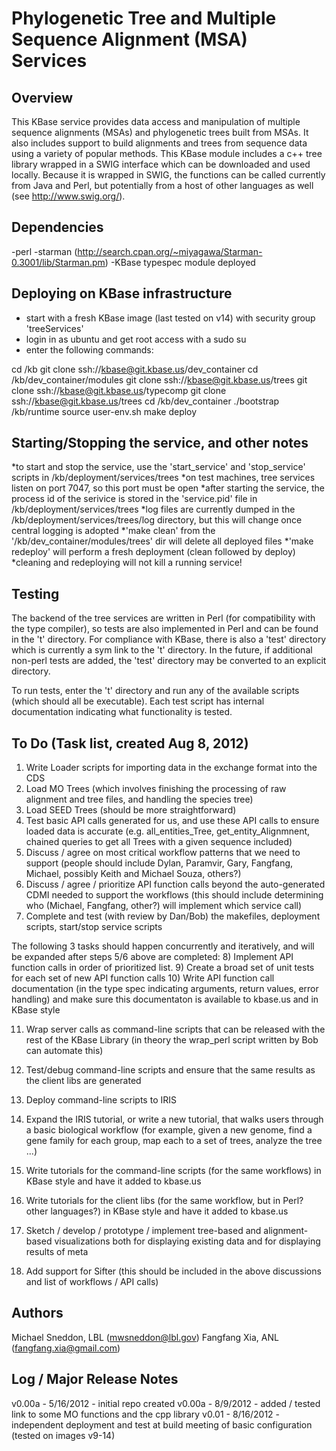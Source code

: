 
Phylogenetic Tree and Multiple Sequence Alignment (MSA) Services
=============================================

Overview
----------
This KBase service provides data access and manipulation of multiple sequence
alignments (MSAs) and phylogenetic trees built from MSAs.  It also includes support
to build alignments and trees from sequence data using a variety of popular methods.
This KBase module includes a c++ tree library wrapped in a SWIG interface which can
be downloaded and used locally.  Because it is wrapped in SWIG, the functions can be
called currently from Java and Perl, but potentially from a host of other languages
as well (see http://www.swig.org/).


Dependencies
----------
-perl
-starman (http://search.cpan.org/~miyagawa/Starman-0.3001/lib/Starman.pm)
-KBase typespec module deployed


Deploying on KBase infrastructure
----------
* start with a fresh KBase image (last tested on v14) with security group 'treeServices'
* login in as ubuntu and get root access with a sudo su
* enter the following commands:

cd /kb
git clone ssh://kbase@git.kbase.us/dev_container
cd /kb/dev_container/modules
git clone ssh://kbase@git.kbase.us/trees
git clone ssh://kbase@git.kbase.us/typecomp
git clone ssh://kbase@git.kbase.us/trees
cd /kb/dev_container
./bootstrap /kb/runtime
source user-env.sh
make deploy


Starting/Stopping the service, and other notes
---------------------------
*to start and stop the service, use the 'start_service' and 'stop_service' scripts in /kb/deployment/services/trees
*on test machines, tree services listen on port 7047, so this port must be open
*after starting the service, the process id of the serivice is stored in the 'service.pid' file in /kb/deployment/services/trees
*log files are currently dumped in the /kb/deployment/services/trees/log directory, but this will change once central logging is adopted
*'make clean' from the '/kb/dev_container/modules/trees' dir will delete all deployed files
*'make redeploy' will perform a fresh deployment (clean followed by deploy)
*cleaning and redeploying will not kill a running service!


Testing
----------
The backend of the tree services are written in Perl (for compatibility with the type compiler), so
tests are also implemented in Perl and can be found in the 't' directory.  For compliance with KBase,
there is also a 'test' directory which is currently a sym link to the 't' directory.  In the future,
if additional non-perl tests are added, the 'test' directory may be converted to an explicit directory.

To run tests, enter the 't' directory and run any of the available scripts (which should all be executable).
Each test script has internal documentation indicating what functionality is tested.


To Do (Task list, created Aug 8, 2012)
----------
1) Write Loader scripts for importing data in the exchange format into the CDS
2) Load MO Trees (which involves finishing the processing of raw alignment and tree files, and handling the species tree)
3) Load SEED Trees (should be more straightforward)
4) Test basic API calls generated for us, and use these API calls to ensure loaded data is accurate
    (e.g. all_entities_Tree, get_entity_Alignmnent, chained queries to get all Trees with a given sequence included)
5) Discuss / agree on most critical workflow patterns that we need to support
    (people should include Dylan, Paramvir, Gary, Fangfang, Michael, possibly Keith and Michael Souza, others?)
6) Discuss / agree / prioritize API function calls beyond the auto-generated CDMI needed to support the workflows
    (this should include determining who (Michael, Fangfang, other?) will implement which service call)
7) Complete and test (with review by Dan/Bob) the makefiles, deployment scripts, start/stop service scripts

The following 3 tasks should happen concurrently and iteratively, and will be expanded after steps 5/6 above are completed:
8) Implement API function calls in order of prioritized list.
9) Create a broad set of unit tests for each set of new API function calls
10) Write API function call documentation (in the type spec indicating arguments, return values, error handling) and make sure
    this documentaton is available to kbase.us and in KBase style

11) Wrap server calls as command-line scripts that can be released with the rest of the KBase Library
    (in theory the wrap_perl script written by Bob can automate this)
12) Test/debug command-line scripts and ensure that the same results as the client libs are generated
13) Deploy command-line scripts to IRIS

14) Expand the IRIS tutorial, or write a new tutorial, that walks users through a basic biological workflow
     (for example, given a new genome, find a gene family for each group, map each to a set of trees, analyze the tree ...)
15) Write tutorials for the command-line scripts (for the same workflows) in KBase style and have it added to kbase.us
16) Write tutorials for the client libs (for the same workflow, but in Perl? other languages?) in KBase style and have it added to kbase.us

17) Sketch / develop / prototype / implement tree-based and alignment-based visualizations both for displaying existing data
    and for displaying results of meta
    
18) Add support for Sifter (this should be included in the above discussions and list of workflows / API calls)




Authors
---------
Michael Sneddon, LBL (mwsneddon@lbl.gov)
Fangfang Xia, ANL (fangfang.xia@gmail.com)


Log / Major Release Notes
---------
v0.00a - 5/16/2012 - initial repo created
v0.00a - 8/9/2012 - added / tested link to some MO functions and the cpp library
v0.01  - 8/16/2012 - independent deployment and test at build meeting of basic configuration (tested on images v9-14)
